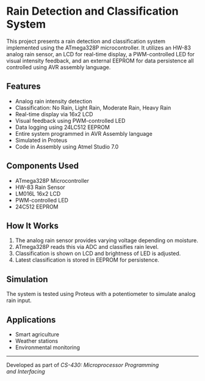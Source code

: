 # Rain Detection and Classification System

This project presents a rain detection and classification system implemented using the ATmega328P microcontroller. It utilizes an HW-83 analog rain sensor, an LCD for real-time display, a PWM-controlled LED for visual intensity feedback, and an external EEPROM for data persistence all controlled using AVR assembly language.

## Features

- Analog rain intensity detection
- Classification: No Rain, Light Rain, Moderate Rain, Heavy Rain
- Real-time display via 16x2 LCD
- Visual feedback using PWM-controlled LED
- Data logging using 24LC512 EEPROM
- Entire system programmed in AVR Assembly language
- Simulated in Proteus
- Code in Assembly using Atmel Studio 7.0

## Components Used

- ATmega328P Microcontroller
- HW-83 Rain Sensor
- LM016L 16x2 LCD
- PWM-controlled LED
- 24C512 EEPROM


## How It Works

1. The analog rain sensor provides varying voltage depending on moisture.
2. ATmega328P reads this via ADC and classifies rain level.
3. Classification is shown on LCD and brightness of LED is adjusted.
4. Latest classification is stored in EEPROM for persistence.

## Simulation

The system is tested using Proteus with a potentiometer to simulate analog rain input.

## Applications

- Smart agriculture
- Weather stations
- Environmental monitoring

---

Developed as part of *CS-430: Microprocessor Programming and Interfacing*
